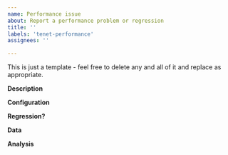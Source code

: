 ```yaml
---
name: Performance issue
about: Report a performance problem or regression
title: ''
labels: 'tenet-performance'
assignees: ''

---
```


This is just a template - feel free to delete any and all of it and replace as appropriate.

**Description**
<!--
* Please share a clear and concise description of the performance problem.
* Include minimal steps to reproduce the problem if possible. E.g.: the smallest possible code snippet; or a small repo to clone, with steps to run it.
  -->

**Configuration**
<!--
(If you are posting Benchmark.NET results, this info will be included.)
* Which version of .NET is the code running on?
* What OS version, and what distro if applicable?
* What is the architecture (x64, x86, ARM, ARM64)?
* If relevant, what are the specs of the machine?
  -->

**Regression?**
<!--
* Is this a regression from a previous build or release of .NET Core, or from .NET Framework? If you can try a previous release or build to find out, that can help us narrow down the problem. If you don't know, that's OK.
  -->

**Data**
<!--
* Please include any benchmark results, images of graphs, timings or measurements, or callstacks that are relevant.
* If possible please include text as text rather than images (so it shows up in searches).
* If applicable please include before and after measurements.
* There is helpful information about measuring code in this repo [here](https://github.com/dotnet/performance/blob/master/docs/benchmarking-workflow-dotnet-runtime.md).
  -->

**Analysis**
<!--
* If you have an idea where the problem might lie, let us know that here.
* Please include any pointers to code, relevant changes, or related issues you know of.
* If you don't know, that's OK.
  -->
